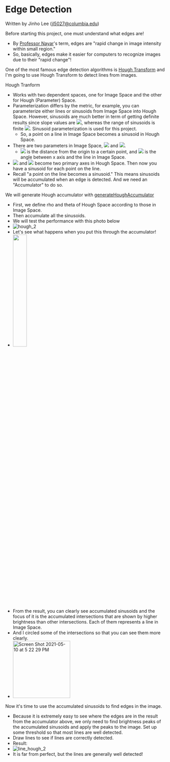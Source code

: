 # Edge Detection

Written by Jinho Lee (jl5027@columbia.edu)

Before starting this project, one must understand what edges are!
- By [Professor Nayar](http://www.cs.columbia.edu/~nayar/)'s term, edges are "rapid change in image intensity within small region."
- So, basically, edges make it easier for computers to recognize images due to their "rapid change"!

One of the most famous edge detection algorithms is [Hough Transform](https://en.wikipedia.org/wiki/Hough_transform) and I'm going to use Hough Transform to detect lines from images.

Hough Tranform
- Works with two dependent spaces, one for Image Space and the other for Hough (Parameter) Space.
- Parameterization differs by the metric, for example, you can parameterize either lines or sinusoids from Image Space into Hough Space.  However, sinusoids are much better in term of getting definite results since slope values are <img src="https://latex.codecogs.com/gif.latex?-\infty\leq{m}\leq\infty">, whereas the range of sinusoids is finite <img src="https://latex.codecogs.com/gif.latex?0\leq\theta\leq\pi">. Sinusoid parameterization is used for this project.
  - So, a point on a line in Image Space becomes a sinusoid in Hough Space. 
- There are two parameters in Image Space, <img src="https://latex.codecogs.com/gif.latex?\rho"> and <img src="https://latex.codecogs.com/gif.latex?\theta">.
  - <img src="https://latex.codecogs.com/gif.latex?\rho"> is the distance from the origin to a certain point, and <img src="https://latex.codecogs.com/gif.latex?\theta"> is the angle between x axis and the line in Image Space.
- <img src="https://latex.codecogs.com/gif.latex?\rho"> and <img src="https://latex.codecogs.com/gif.latex?\theta"> become two primary axes in Hough Space. Then now you have a sinusoid for each point on the line.
- Recall "a point on the line becomes a sinusoid." This means sinusoids will be accumulated when an edge is detected. And we need an "Accumulator" to do so.

We will generate Hough accumulator with [generateHoughAccumulator](https://github.com/JinhoLee93/Computer_Vision/blob/main/edge_detection/generateHoughAccumulator.m)
- First, we define rho and theta of Hough Space according to those in Image Space.
- Then accumulate all the sinusoids.
- We will test the performance with this photo below
- ![hough_2](https://user-images.githubusercontent.com/60580427/117628146-cd815680-b1b3-11eb-80b9-1be2b97f2ca9.png)
- Let's see what happens when you put this through the accumulator!
- <img src="https://user-images.githubusercontent.com/60580427/117628258-e984f800-b1b3-11eb-8f0d-1906a44441bc.png" height="30%">
- From the result, you can clearly see accumulated sinusoids and the focus of it is the accumulated intersections that are shown by higher brightness than other intersections. Each of them represents a line in Image Space.
- And I circled some of the intersections so that you can see them more clearly.
- <img width="179" alt="Screen Shot 2021-05-10 at 5 22 29 PM" src="https://user-images.githubusercontent.com/60580427/117628904-9495b180-b1b4-11eb-8744-cff6169f3598.png">

Now it's time to use the accumulated sinusoids to find edges in the image. 
- Because it is extremely easy to see where the edges are in the result from the accumulator above, we only need to find brightness peaks of the accumulated sinusoids and apply the peaks to the image. Set up some threshold so that most lines are well detected. 
- Draw lines to see if lines are correctly detected.
- Result:
- ![line_hough_2](https://user-images.githubusercontent.com/60580427/117630429-23ef9480-b1b6-11eb-80b5-5b34cd7bfb6e.png)
- It is far from perfect, but the lines are generally well detected!
